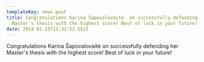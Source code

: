 ```yaml
---
templateKey: news-post
title: Congratulations Karina Šapovalovaitė  on successfully defending her
  Master's thesis with the highest score! Best of luck in your future!
date: 2024-01-25T13:32:53.552Z
---
```

Congratulations Karina Šapovalovaitė  on successfully defending her Master's thesis with the highest score! Best of luck in your future!